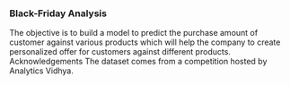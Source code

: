 <h3> Black-Friday Analysis</h3>
The objective is to build a model to predict the purchase amount of customer against various products which will help the company to create personalized offer for customers against different products.
Acknowledgements The dataset comes from a competition hosted by Analytics Vidhya.
